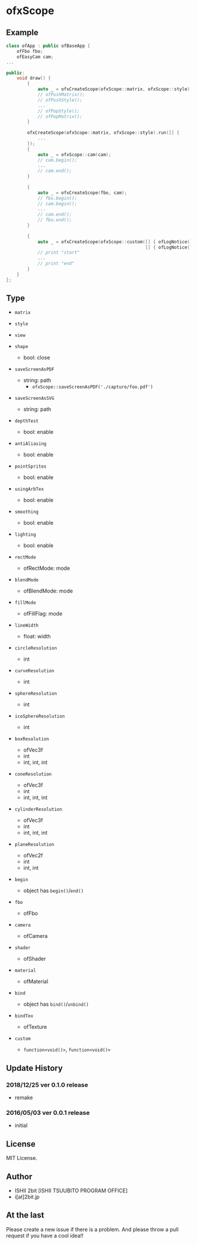 # ofxScope

## Example

```cpp
class ofApp : public ofBaseApp {
    ofFbo fbo;
    ofEasyCam cam;
...

public:
    void draw() {
        {
            auto _ = ofxCreateScope(ofxScope::matrix, ofxScope::style);
            // ofPushMatrix();
            // ofPushStyle();
            ...
            // ofPopStyle();
            // ofPopMatrix();
        }
        
        ofxCreateScope(ofxScope::matrix, ofxScope::style).run([] {
	        ...
        });
        {
	        auto _ = ofxScope::cam(cam);
    	    // cam.begin();
        	...
	        // cam.end();
        }
        
        {
            auto _ = ofxCreateScope(fbo, cam);
            // fbo.begin();
            // cam.begin();
            ...
            // cam.end();
            // fbo.end();
        }
        
        {
            auto _ = ofxCreateScope(ofxScope::custom([] { ofLogNotice() << "start"; },
                                                     [] { ofLogNotice() << "end"; }));
            // print "start"
            ...
            // print "end"
        }
    }
};
```



## Type

* `matrix`
* `style`
* `view`

* `shape`
  * bool: close
* `saveScreenAsPDF`
  * string: path
    * `ofxScope::saveScreenAsPDF('./capture/foo.pdf')`
* `saveScreenAsSVG`
  * string: path
* `depthTest`
  * bool: enable
* `antiAliasing `
  * bool: enable
* `pointSprites`
  * bool: enable
* `usingArbTex`
  * bool: enable
* `smoothing`
  * bool: enable
* `lighting`
  * bool: enable
* `rectMode`
  * ofRectMode: mode
* `blendMode`
  * ofBlendMode: mode
* `fillMode`
  * ofFillFlag: mode
* `lineWidth` 
  * float: width
* `circleResolution`
  * int
* `curveResolution`
  * int
* `sphereResolution`
  * int
* `icoSphereResolution`
  * int
* `boxResolution`
  * ofVec3f
  * int
  * int, int, int
* `coneResolution`
  * ofVec3f
  * int
  * int, int, int
* `cylinderResolution`
  * ofVec3f
  * int
  * int, int, int
* `planeResolution`
  * ofVec2f
  * int
  * int, int
* `begin` 
  * object has `begin()`/`end()`
* `fbo`
  * ofFbo
* `camera`
  * ofCamera
* `shader`
  * ofShader
* `material`
  * ofMaterial
* `bind`
  * object has `bind()`/`unbind()`
* `bindTex`
  * ofTexture
* `custom`
  * `function<void()>`, `function<void()>`

## Update History

### 2018/12/25 ver 0.1.0 release

* remake

### 2016/05/03 ver 0.0.1 release

* initial

## License

MIT License.

## Author

* ISHII 2bit [ISHII TSUUBITO PROGRAM OFFICE]
* i[at]2bit.jp

## At the last

Please create a new issue if there is a problem.
And please throw a pull request if you have a cool idea!!